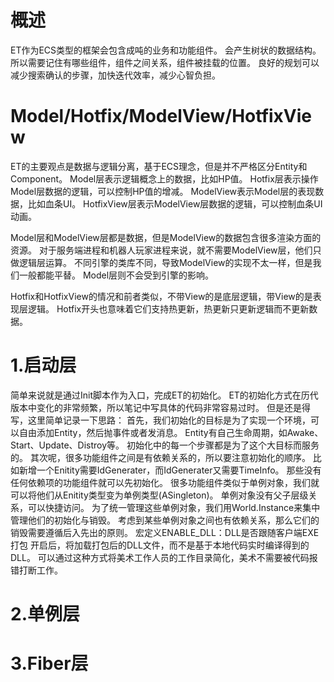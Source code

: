 # 概述
ET作为ECS类型的框架会包含成吨的业务和功能组件。
    会产生树状的数据结构。
所以需要记住有哪些组件，组件之间关系，组件被挂载的位置。
良好的规划可以减少搜索确认的步骤，加快迭代效率，减少心智负担。

# Model/Hotfix/ModelView/HotfixView
ET的主要观点是数据与逻辑分离，基于ECS理念，但是并不严格区分Entity和Component。
Model层表示逻辑概念上的数据，比如HP值。
Hotfix层表示操作Model层数据的逻辑，可以控制HP值的增减。
ModelView表示Model层的表现数据，比如血条UI。
HotfixView层表示ModelView层数据的逻辑，可以控制血条UI动画。

Model层和ModelView层都是数据，但是ModelView的数据包含很多渲染方面的资源。
对于服务端进程和机器人玩家进程来说，就不需要ModelView层，他们只做逻辑层运算。
不同引擎的类库不同，导致ModelView的实现不太一样，但是我们一般都能平替。
    Model层则不会受到引擎的影响。

Hotfix和HotfixView的情况和前者类似，不带View的是底层逻辑，带View的是表现层逻辑。
Hotfix开头也意味着它们支持热更新，热更新只更新逻辑而不更新数据。

# 1.启动层
简单来说就是通过Init脚本作为入口，完成ET的初始化。
ET的初始化方式在历代版本中变化的非常频繁，所以笔记中写具体的代码非常容易过时。
但是还是得写，这里简单记录一下思路：
首先，我们初始化的目标是为了实现一个环境，可以自由添加Entity，然后抛事件或者发消息。
    Entity有自己生命周期，如Awake、Start、Update、Distroy等。
    初始化中的每一个步骤都是为了这个大目标而服务的。
其次呢，很多功能组件之间是有依赖关系的，所以要注意初始化的顺序。
    比如新增一个Enitity需要IdGenerater，而IdGenerater又需要TimeInfo。
    那些没有任何依赖项的功能组件就可以先初始化。
很多功能组件类似于单例对象，我们就可以将他们从Enitity类型变为单例类型(ASingleton)。
    单例对象没有父子层级关系，可以快捷访问。
    为了统一管理这些单例对象，我们用World.Instance来集中管理他们的初始化与销毁。
    考虑到某些单例对象之间也有依赖关系，那么它们的销毁需要遵循后入先出的原则。
宏定义ENABLE_DLL：DLL是否跟随客户端EXE打包
    开启后，将加载打包后的DLL文件，而不是基于本地代码实时编译得到的DLL。
    可以通过这种方式将美术工作人员的工作目录简化，美术不需要被代码报错打断工作。

# 2.单例层



# 3.Fiber层

